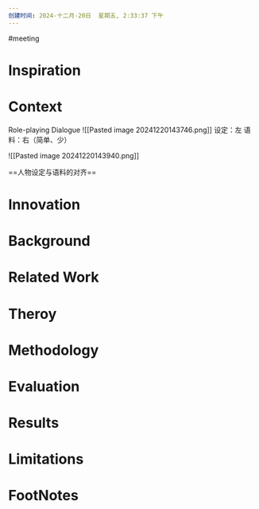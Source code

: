 ```yaml
---
创建时间: 2024-十二月-20日  星期五, 2:33:37 下午
---
```

#meeting 

# Inspiration


# Context
Role-playing Dialogue
![[Pasted image 20241220143746.png]]
设定：左
语料：右（简单、少）

![[Pasted image 20241220143940.png]]

==人物设定与语料的对齐==


# Innovation



# Background



# Related Work



# Theroy



# Methodology



# Evaluation



# Results



# Limitations



# FootNotes
